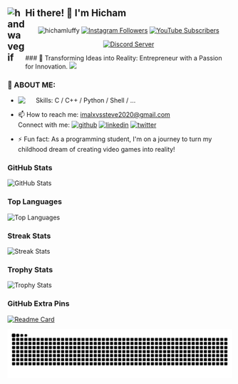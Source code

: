 ## <img alt="handwavegif" src="https://media.giphy.com/media/VCN0UfVCNN064/giphy.gif" width='40' align="left"/> Hi there! 👋 I'm Hicham


<p align="center">
  <img src="https://komarev.com/ghpvc/?username=hichamluffy&label=Profile%20views&color=0e75b6&style=flat&animation=blink" alt="hichamluffy" />
  <a href="https://www.instagram.com/i.mluffy/"><img src="https://img.shields.io/badge/Followers-82-orange?style=flat-square&logo=instagram&logoColor=white" alt="Instagram Followers"></a>
  <a href="https://www.youtube.com/@iiHicham2k/"><img src="https://img.shields.io/badge/Subscribers-3.69k-red?style=flat-square&logo=youtube&logoColor=white" alt="YouTube Subscribers"></a>
</p>
<p align= "center">
  <a href="https://discord.gg/2UFgb82G"><img src="https://img.shields.io/discord/1120664601059659806?color=blue&label=Discord&logo=discord&logoColor=white" alt="Discord Server"></a>
</p>
### 🚀 Transforming Ideas into Reality: Entrepreneur with a Passion for Innovation.

<img src="https://media.giphy.com/media/u0crBk0ZMG7o4/giphy.gif">

### 👀 ABOUT ME:

- Skills: C / C++ / Python / Shell / ... <img src="https://media3.giphy.com/media/9ld0KGQmd2WLyLRsSR/giphy.gif?cid=ecf05e47lrn6e96fawpjuvv6tmuful9yuf6sx6zpq6qkgefh&ep=v1_stickers_search&rid=giphy.gif&ct=s" width='40' align="left">
  
- 📫 How to reach me: imalxvssteve2020@gmail.com  
  Connect with me: [<img src='https://cdn.jsdelivr.net/npm/simple-icons@3.0.1/icons/github.svg' alt='github' height='20'>](https://github.com/HichamLuffy) [<img src='https://cdn.jsdelivr.net/npm/simple-icons@3.0.1/icons/linkedin.svg' alt='linkedin' height='20'>](https://www.linkedin.com/in/https://www.linkedin.com/in/hicham-fhad-7b9070263//) [<img src='https://cdn.jsdelivr.net/npm/simple-icons@3.0.1/icons/twitter.svg' alt='twitter' height='20'>](https://twitter.com/https://twitter.com/D_Hicham2k)  

- ⚡ Fun fact: As a programming student, I'm on a journey to turn my childhood dream of creating video games into reality!



### GitHub Stats

![GitHub Stats](https://github-readme-stats.vercel.app/api?username=HichamLuffy&show_icons=true&hide_title=true&count_private=true&hide=prs&theme=radical)

### Top Languages

![Top Languages](https://github-readme-stats.vercel.app/api/top-langs/?username=HichamLuffy&layout=compact&theme=radical)

### Streak Stats

![Streak Stats](https://github-readme-streak-stats.herokuapp.com/?user=HichamLuffy&theme=radical)

### Trophy Stats

![Trophy Stats](https://github-profile-trophy.vercel.app/?username=HichamLuffy&theme=radical)

### GitHub Extra Pins

[![Readme Card](https://github-readme-stats.vercel.app/api/pin/?username=HichamLuffy&repo=alx-system_engineering-devops&theme=radical)](https://github.com/HichamLuffy/alx-system_engineering-devops)



<img alt="github contribution grid snake animation" src="https://raw.githubusercontent.com/HichamLuffy/HichamLuffy/output/github-contribution-grid-snake.svg">
